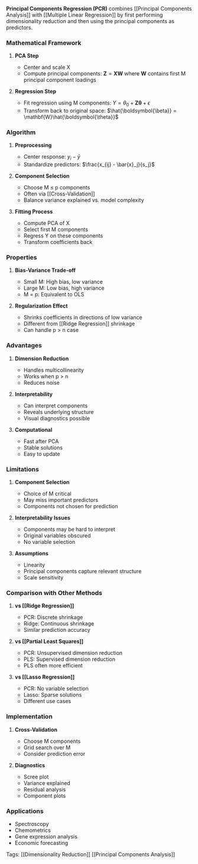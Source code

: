 **Principal Components Regression (PCR)** combines [[Principal Components Analysis]] with [[Multiple Linear Regression]] by first performing dimensionality reduction and then using the principal components as predictors.

### Mathematical Framework

1. **PCA Step**
   - Center and scale X
   - Compute principal components: $\mathbf{Z} = \mathbf{X}\mathbf{W}$
   where $\mathbf{W}$ contains first M principal component loadings

2. **Regression Step**
   - Fit regression using M components:
   $Y = \theta_0 + \mathbf{Z}\boldsymbol{\theta} + \epsilon$
   - Transform back to original space:
   $\hat{\boldsymbol{\beta}} = \mathbf{W}\hat{\boldsymbol{\theta}}$

### Algorithm

1. **Preprocessing**
   - Center response: $y_i - \bar{y}$
   - Standardize predictors: $\frac{x_{ij} - \bar{x}_j}{s_j}$

2. **Component Selection**
   - Choose M ≤ p components
   - Often via [[Cross-Validation]]
   - Balance variance explained vs. model complexity

3. **Fitting Process**
   - Compute PCA of X
   - Select first M components
   - Regress Y on these components
   - Transform coefficients back

### Properties

1. **Bias-Variance Trade-off**
   - Small M: High bias, low variance
   - Large M: Low bias, high variance
   - M = p: Equivalent to OLS

2. **Regularization Effect**
   - Shrinks coefficients in directions of low variance
   - Different from [[Ridge Regression]] shrinkage
   - Can handle p > n case

### Advantages

1. **Dimension Reduction**
   - Handles multicollinearity
   - Works when p > n
   - Reduces noise

2. **Interpretability**
   - Can interpret components
   - Reveals underlying structure
   - Visual diagnostics possible

3. **Computational**
   - Fast after PCA
   - Stable solutions
   - Easy to update

### Limitations

1. **Component Selection**
   - Choice of M critical
   - May miss important predictors
   - Components not chosen for prediction

2. **Interpretability Issues**
   - Components may be hard to interpret
   - Original variables obscured
   - No variable selection

3. **Assumptions**
   - Linearity
   - Principal components capture relevant structure
   - Scale sensitivity

### Comparison with Other Methods

1. **vs [[Ridge Regression]]**
   - PCR: Discrete shrinkage
   - Ridge: Continuous shrinkage
   - Similar prediction accuracy

2. **vs [[Partial Least Squares]]**
   - PCR: Unsupervised dimension reduction
   - PLS: Supervised dimension reduction
   - PLS often more efficient

3. **vs [[Lasso Regression]]**
   - PCR: No variable selection
   - Lasso: Sparse solutions
   - Different use cases

### Implementation

1. **Cross-Validation**
   - Choose M components
   - Grid search over M
   - Consider prediction error

2. **Diagnostics**
   - Scree plot
   - Variance explained
   - Residual analysis
   - Component plots

### Applications
- Spectroscopy
- Chemometrics
- Gene expression analysis
- Economic forecasting

Tags:
[[Dimensionality Reduction]]
[[Principal Components Analysis]]
